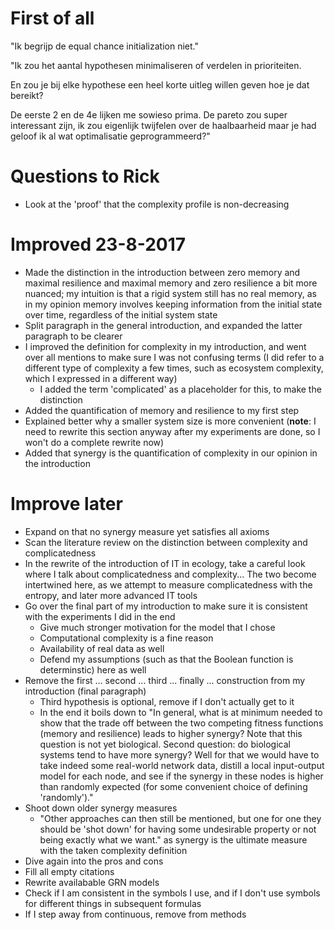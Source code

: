 # First of all

"Ik begrijp de equal chance initialization niet."

"Ik zou het aantal hypothesen minimaliseren of verdelen in prioriteiten.

En zou je bij elke hypothese een heel korte uitleg willen geven hoe je dat bereikt? 

De eerste 2 en de 4e lijken me sowieso prima. De pareto zou super interessant zijn, ik zou eigenlijk twijfelen over de haalbaarheid maar je had geloof ik al wat optimalisatie geprogrammeerd?"

# Questions to Rick

* Look at the 'proof' that the complexity profile is non-decreasing

# Improved 23-8-2017

* Made the distinction in the introduction between zero memory and maximal resilience and maximal memory and zero resilience a bit more nuanced; my intuition is that a rigid system still has no real memory, as in my opinion memory involves keeping information from the initial state over time, regardless of the initial system state
* Split paragraph in the general introduction, and expanded the latter paragraph to be clearer
* I improved the definition for complexity in my introduction, and went over all mentions to make sure I was not confusing terms (I did refer to a different type of complexity a few times, such as ecosystem complexity, which I expressed in a different way)
	* I added the term 'complicated' as a placeholder for this, to make the distinction
* Added the quantification of memory and resilience to my first step
* Explained better why a smaller system size is more convenient (**note**: I need to rewrite this section anyway after my experiments are done, so I won't do a complete rewrite now)
* Added that synergy is the quantification of complexity in our opinion in the introduction

# Improve later

* Expand on that no synergy measure yet satisfies all axioms
* Scan the literature review on the distinction between complexity and complicatedness
* In the rewrite of the introduction of IT in ecology, take a careful look where I talk about complicatedness and complexity...  The two become intertwined here, as we attempt to measure complicatedness with the entropy, and later more advanced IT tools
* Go over the final part of my introduction to make sure it is consistent with the experiments I did in the end
	* Give much stronger motivation for the model that I chose
	* Computational complexity is a fine reason
	* Availability of real data as well
	* Defend my assumptions (such as that the Boolean function is determinstic) here as well
* Remove the first ... second ... third ... finally ... construction from my introduction (final paragraph)
	* Third hypothesis is optional, remove if I don't actually get to it
	* In the end it boils down to "In general, what is at minimum needed to show that the trade off between the two competing fitness functions (memory and resilience) leads to higher synergy? Note that this question is not yet biological. Second question: do biological systems tend to have more synergy? Well for that we would have to take indeed some real-world network data, distill a local input-output model for each node, and see if the synergy in these nodes is higher than randomly expected (for some convenient choice of defining 'randomly')."
* Shoot down older synergy measures
	* "Other approaches can then still be mentioned, but one for one they should be 'shot down' for having some undesirable property or not being exactly what we want." as synergy is the ultimate measure with the taken complexity definition
* Dive again into the pros and cons
* Fill all empty citations
* Rewrite availabable GRN models
* Check if I am consistent in the symbols I use, and if I don't use symbols for different things in subsequent formulas
* If I step away from continuous, remove from methods